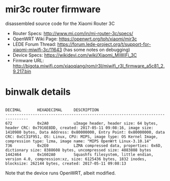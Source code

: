 # mir3c router firmware

disassembled source code for the Xiaomi Router 3C

- Router Specs: <http://www.mi.com/in/mi-router-3c/specs/>
- OpenWRT Wiki Page: <https://openwrt.org/toh/xiaomi/mir3c>
- LEDE Forum Thread: <https://forum.lede-project.org/t/support-for-xiaomi-miwifi-3c/11643> (has some notes on debugging)
- Device Specs: <https://wikidevi.com/wiki/Xiaomi_MiWiFi_3C>
- Firmware URL: <http://bigota.miwifi.com/xiaoqiang/rom/r3l/miwifi_r3l_firmware_a5c81_2.9.217.bin>

# binwalk details

```

DECIMAL       HEXADECIMAL     DESCRIPTION
--------------------------------------------------------------------------------
672           0x2A0           uImage header, header size: 64 bytes, header CRC: 0x7916E8DD, created: 2017-05-11 09:08:16, image size: 1410980 bytes, Data Address: 0x80000000, Entry Point: 0x80000000, data CRC: 0xCC31F951, OS: Linux, CPU: MIPS, image type: OS Kernel Image, compression type: lzma, image name: "MIPS OpenWrt Linux-3.10.14"
736           0x2E0           LZMA compressed data, properties: 0x6D, dictionary size: 8388608 bytes, uncompressed size: 4083808 bytes
1442464       0x1602A0        Squashfs filesystem, little endian, version 4.0, compression:xz, size: 6125436 bytes, 1832 inodes, blocksize: 262144 bytes, created: 2017-05-11 09:08:13
```

Note that the device runs OpenWRT, albeit modified.